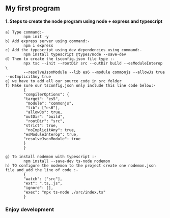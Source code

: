## My first program

#### 1. Steps to create the node program using node + express and typescript

    a) Type command:-
            npm init -y
    b) Add express server using command:-
            npm i express
    c) Add the typescript using dev dependencies using command:-
            npm install typescript @types/node --save-dev
    d) Then to create the tsconfig.json file type :-
            npx tsc --init --rootDir src --outDir build --esModuleInterop \
            --resolveJsonModule --lib es6 --module commonjs --allowJs true --noImplicitAny true
    e) we have to add all our source code in src folder
    f) Make sure our tsconfig.json only include this line code below:-
            {
            "compilerOptions": {
            "target": "es5",
             "module": "commonjs",
             "lib": ["es6"],
             "allowJs": true,
            "outDir": "build",
             "rootDir": "src",
            "strict": true,
             "noImplicitAny": true,
            "esModuleInterop": true,
            "resolveJsonModule": true
            }
            }

    g) To install nodemon with typescript :-
            npm install --save-dev ts-node nodemon
    h) TO configure the nodemon to the project create one nodemon.json file and add the line of code :-
            {
            "watch": ["src"],
            "ext": ".ts,.js",
            "ignore": [],
            "exec": "npx ts-node ./src/index.ts"
            }

### Enjoy development
